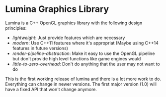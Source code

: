 Lumina Graphics Library
======

Lumina is a C++ OpenGL graphics library with the following design principles:
* *lightweight*: Just provide features which are necessary 
* *modern*: Use C++11 features where it's appropriat (Maybe using C++14 features in future versions)
* *render-pipeline-abstraction*: Make it easy to use the OpenGL pipeline but don't provide high level functions like game engines would
* *little-to-zero-overhead*: Don't do anything that the user may not want to do


This is the first working release of lumina and there is a lot more work to do. Everything can change in newer versions. The first major version (1.0) will have a fixed API that won't change anymore. 
